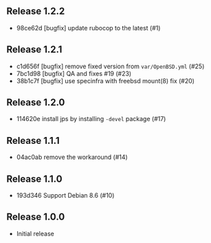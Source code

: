 ## Release 1.2.2

* 98ce62d [bugfix] update rubocop to the latest (#1)

## Release 1.2.1

* c1d656f [bugfix] remove fixed version from `var/OpenBSD.yml` (#25)
* 7bc1d98 [bugfix] QA and fixes #19 (#23)
* 38b1c7f [bugfix] use specinfra with freebsd mount(8) fix (#20)

## Release 1.2.0

* 114620e install jps by installing `-devel` package (#17)

## Release 1.1.1

* 04ac0ab remove the workaround (#14)

## Release 1.1.0

* 193d346 Support Debian 8.6 (#10)

## Release 1.0.0

* Initial release
